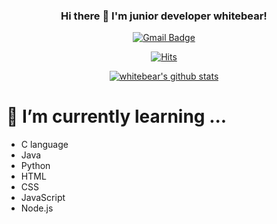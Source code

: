 <div align = center>

### Hi there 👋 I'm junior developer whitebear!

[![Gmail Badge](https://img.shields.io/badge/Gmail-d14836?style=flat-square&logo=Gmail&logoColor=white&link=mailto:wbear05@dgsw.hs.kr)](mailto:wbear05@dgsw.hs.kr)

[![Hits](https://hits.seeyoufarm.com/api/count/incr/badge.svg?url=https%3A%2F%2Fgithub.com%2Fwhitebear05&count_bg=%2379C83D&title_bg=%23555555&icon=&icon_color=%23E7E7E7&title=hits&edge_flat=false)](https://hits.seeyoufarm.com)

[![whitebear's github stats](https://github-readme-stats.vercel.app/api?username=whitebear05)](https://github.com/anuraghazra/github-readme-stats)

</div>

<!--
**whitebear05/whitebear05** is a ✨ _special_ ✨ repository because its `README.md` (this file) appears on your GitHub profile.

Here are some ideas to get you started:

- 🔭 I’m currently working on ...
- 🌱 I’m currently learning ...
- 👯 I’m looking to collaborate on ...
- 🤔 I’m looking for help with ...
- 💬 Ask me about ...
- 📫 How to reach me: ...
- 😄 Pronouns: ...
- ⚡ Fun fact: ...
-->

# 🌱 I’m currently learning ...
  - C language
  - Java
  - Python
  - HTML
  - CSS
  - JavaScript
  - Node.js

